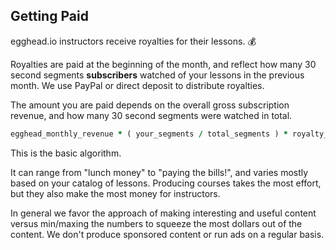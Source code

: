 ## Getting Paid

egghead.io instructors receive royalties for their lessons. :moneybag:

Royalties are paid at the beginning of the month, and reflect how many 30 second segments **subscribers** watched of your lessons in the previous month. We use PayPal or direct deposit to distribute royalties.

The amount you are paid depends on the overall gross subscription revenue, and how many 30 second segments were watched in total.

``` ruby
egghead_monthly_revenue * ( your_segments / total_segments ) * royalty_percent
```

This is the basic algorithm.

It can range from "lunch money" to "paying the bills!", and varies mostly based on your catalog of lessons. Producing courses takes the most effort, but they also make the most money for instructors.

In general we favor the approach of making interesting and useful content versus min/maxing the numbers to squeeze the most dollars out of the content. We don't produce sponsored content or run ads on a regular basis.

